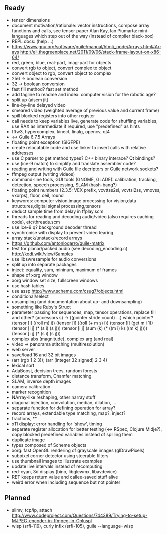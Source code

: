 ## Ready

* tensor dimensions
* document motivation/rationale: vector instructions, compose array functions and calls, see tensor paper
  Alan Kay, Ian Piumarta: mini-languages which step out of the way (instead of compiler black-box)
* REPL docs: (help ...)
* https://www.gnu.org/software/guile/manual/html\_node/Arrays.html#Arrays
  http://eli.thegreenplace.net/2011/09/06/stack-frame-layout-on-x86-64/
* red, green, blue, real-part, imag-part for objects
* convert rgb to object, convert complex to object
* convert object to rgb, convert object to complex
* 256 -> boolean conversion
* 32 -> boolean conversion
* fast fill method? fast set method
* add tagline to readme and index: computer vision for the robotic age?
* split up (aiscm jit)
* line-by-line delayed video
* smeared video (weighted average of previous value and current frame)
* spill blocked registers into other register
* call needs to keep variables live, generate code for shuffling variables, use RAX as intermediate if required, use "predefined" as hints
* fftw3, hypercomplex, kinect, linalg, opencv, qt4
* <-> Guile 6.7.5 Arrays
* floating point exception (SIGFPE)
* create relocatable code and use linker to insert calls with relative addresses
* use C parser to get method types? C++ binary interace? Qt bindings?
* use (ice-9 match) to simplify and translate assembler code?
* reading and writing with Guile file decriptors or Guile network sockets?
* ffmpeg output (writing videos)
* command-line tools, GUI tools (GNOME, GLADE): calibration, tracking, detection, speech processing, SLAM (hash-bang?)
* floating point numbers (2.3.5: VEX prefix, vcvttss2si, vcvtsi2ss, vmovss, vxorps), floor, ceil, round
* keywords: computer vision,image processing for vision,data structures,digital signal processing,tensors
* deduct sample time from delay in ffplay.scm
* threads for reading and decoding audio/video (also requires caching code), etc/threads.scm
* use ice-9 q? background decoder thread
* synchronise with display to prevent video tearing
* array stack/unstack/record arrays
* https://github.com/antoniogarro/guile-matrix
* test for planar/packed audio (see decoding\_encoding.c)
  http://kodi.wiki/view/Samples
* use libswresample for audio conversions
* split up into separate packages
* inject: equality, sum, mininum, maximum of frames
* shape of xorg window
* xorg window set size, fullscreen windows
* use hash tables
* use assp http://www.scheme.com/csug7/objects.html
* conditional/select
* upsampling (and documentation about up- and downsampling)
* something like Ruby's Struct
* parameter passing for sequences, map, tensor operations, replace fill and other?
    (accessors s) -> ((pointer stride count) ...) which pointer?
    (tensor [i] ((roll m) i))
    (tensor [i] ((roll (+ m s) i))
    (tensor [i] (get m i 1))
    (tensor [i j] (* (s i) (s j)))
    (tensor [i j] (sum (k) (* ((m i) k) ((m k) j))))
    (tensor [i j] (* (s i) (s j)))
* complex abs (magnitude), complex arg (and real)
* video -> panorama stitching (multiresolution)
* web server
* save/load 16 and 32 bit images
* (arr (rgb 1 2 3)); (arr (integer 32 signed) 2 3 4)
* lexical sort
* AdaBoost, decision trees, random forests
* distance transform, Chamfer matching
* SLAM, inverse depth images
* camera calibration
* marker recognition
* NArray-like reshaping, other narray stuff
* diagonal injection, convolution, median, dilation, ...
* separate function for defining operation for array?
* record arrays, extendable type matching, map?, inject?
* fractions, \*\*
* x11 display: error handling for 'show', timing
* separate register allocation for better testing (<-> RSpec, Clojure Midje?),
  copy blocked predefined variables instead of spilling them
* duplicate image
* types composed of Scheme objects
* xorg: fast OpenGL rendering of grayscale images (glDrawPixels)
* subpixel corner detector using steerable filters
* use thumbnail images to illustrate examples
* update live intervals instead of recomputing
* red-cyan, 3d display (bino, libglewmx, libavdevice)
* RET keeps return value and callee-saved stuff alive
* weird error when including sequence but not pointer

## Planned

* slimv, tcp/ip, attach
  http://www.codeproject.com/Questions/744389/Trying-to-setup-MJPEG-encoder-in-ffmpeg-in-Cpluspl
* wisp (srfi-119), curly infix (srfi-105), guile --language=wisp <file>
